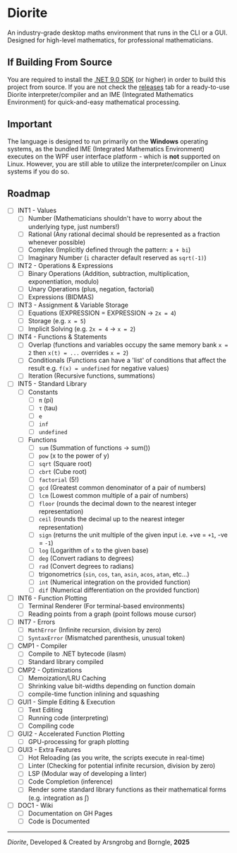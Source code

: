 # Diorite
An industry-grade desktop maths environment that runs in the CLI or a GUI. Designed for high-level mathematics, for
professional mathematicians.

## If Building From Source
You are required to install the [.NET 9.0 SDK](https://dotnet.microsoft.com/download) (or higher) in order to build this
project from source. If you are not check the [releases](https://github.com/Arsngrobg/Diorite/releases) tab for a
ready-to-use Diorite interpreter/compiler and an IME (Integrated Mathematics Environment) for quick-and-easy
mathematical processing.

## Important
The language is designed to run primarily on the **Windows** operating systems, as the bundled IME (Integrated
Mathematics Environment) executes on the WPF user interface platform - which is **not** supported on Linux. However,
you are still able to utilize the interpreter/compiler on Linux systems if you do so.

## Roadmap
- [ ] INT1 - Values
    - [ ] Number (Mathematicians shouldn't have to worry about the underlying type, just numbers!)
    - [ ] Rational (Any rational decimal should be represented as a fraction whenever possible)
    - [ ] Complex (Implicitly defined through the pattern: `a + bi`)
    - [ ] Imaginary Number (`i` character default reserved as `sqrt(-1)`)
- [ ] INT2 - Operations & Expressions
    - [ ] Binary Operations (Addition, subtraction, multiplication, exponentiation, modulo)
    - [ ] Unary Operations (plus, negation, factorial)
    - [ ] Expressions (BIDMAS)
- [ ] INT3 - Assignment & Variable Storage
    - [ ] Equations (EXPRESSION = EXPRESSION -> `2x = 4`)
    - [ ] Storage (e.g. `x = 5`)
    - [ ] Implicit Solving (e.g. `2x = 4` -> `x = 2`)
- [ ] INT4 - Functions & Statements
    - [ ] Overlap (functions and variables occupy the same memory bank `x = 2` then `x(t) = ...` overrides `x = 2`)
    - [ ] Conditionals (Functions can have a 'list' of conditions that affect the result e.g. `f(x) = undefined` for 
          negative values)
    - [ ] Iteration (Recursive functions, summations)
- [ ] INT5 - Standard Library
    - [ ] Constants
      - [ ] `π` (pi)
      - [ ] `τ` (tau)
      - [ ] `e`
      - [ ] `inf`
      - [ ] `undefined`
    - [ ] Functions
      - [ ] `sum` (Summation of functions -> sum())
      - [ ] `pow` (x to the power of y)
      - [ ] `sqrt` (Square root)
      - [ ] `cbrt` (Cube root)
      - [ ] `factorial` (5!)
      - [ ] `gcd` (Greatest common denominator of a pair of numbers)
      - [ ] `lcm` (Lowest common multiple of a pair of numbers)
      - [ ] `floor` (rounds the decimal down to the nearest integer representation)
      - [ ] `ceil` (rounds the decimal up to the nearest integer representation)
      - [ ] `sign` (returns the unit multiple of the given input i.e. +ve = `+1`, -ve = `-1`)
      - [ ] `log` (Logarithm of `x` to the given base)
      - [ ] `deg` (Convert radians to degrees)
      - [ ] `rad` (Convert degrees to radians)
      - [ ] trigonometrics (`sin`, `cos`, `tan`, `asin`, `acos`, `atan`, etc...)
      - [ ] `int` (Numerical integration on the provided function)
      - [ ] `dif` (Numerical differentiation on the provided function)
- [ ] INT6 - Function Plotting
    - [ ] Terminal Renderer (For terminal-based environments)
    - [ ] Reading points from a graph (point follows mouse cursor)
- [ ] INT7 - Errors
    - [ ] `MathError` (Infinite recursion, division by zero)
    - [ ] `SyntaxError` (Mismatched parenthesis, unusual token)
- [ ] CMP1 - Compiler
    - [ ] Compile to .NET bytecode (ilasm)
    - [ ] Standard library compiled
- [ ] CMP2 - Optimizations
    - [ ] Memoization/LRU Caching
    - [ ] Shrinking value bit-widths depending on function domain
    - [ ] compile-time function inlining and squashing
- [ ] GUI1 - Simple Editing & Execution
    - [ ] Text Editing
    - [ ] Running code (interpreting)
    - [ ] Compiling code
- [ ] GUI2 - Accelerated Function Plotting
    - [ ] GPU-processing for graph plotting
- [ ] GUI3 - Extra Features
    - [ ] Hot Reloading (as you write, the scripts execute in real-time)
    - [ ] Linter (Checking for potential infinite recursion, division by zero)
    - [ ] LSP (Modular way of developing a linter)
    - [ ] Code Completion (inference)
    - [ ] Render some standard library functions as their mathematical forms (e.g. integration as ∫)
- [ ] DOC1 - Wiki
    - [ ] Documentation on GH Pages
    - [ ] Code is Documented

<hr>
<i>Diorite</i>, Developed & Created by Arsngrobg and Borngle, <b>2025</b>

